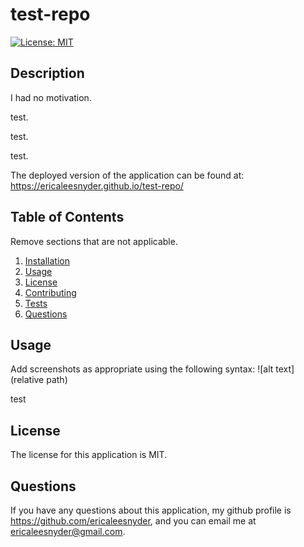 # test-repo

[![License: MIT](https://img.shields.io/badge/License-MIT-yellow.svg)](https://opensource.org/licenses/MIT)

## Description

I had no motivation.

test. 

test.

test.

The deployed version of the application can be found at:
https://ericaleesnyder.github.io/test-repo/

## Table of Contents 
Remove sections that are not applicable.
1. [Installation](#installation)
2. [Usage](#usage)
3. [License](#license)
4. [Contributing](#contributing)
5. [Tests](#tests)
6. [Questions](#questions)



## Usage 
Add screenshots as appropriate using the following syntax: 
![alt text](relative path)

test

## License

The license for this application is MIT.





## Questions

If you have any questions about this application, my github profile is https://github.com/ericaleesnyder, and you can email me at ericaleesnyder@gmail.com. 